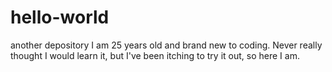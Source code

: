 # hello-world
another depository
I am 25 years old and brand new to coding. Never really thought I would learn it, but I've been itching to try it out, so here I am.
